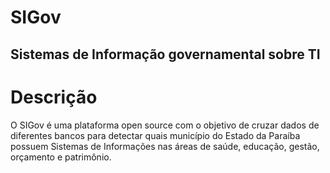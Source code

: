 # SIGov
Sistemas de Informação governamental sobre TI
---

# Descrição
O SIGov é uma plataforma open source com o objetivo de cruzar dados de 
diferentes bancos para detectar quais município do Estado
da Paraíba possuem Sistemas de Informações nas áreas de saúde, educação,
gestão, orçamento e patrimônio.